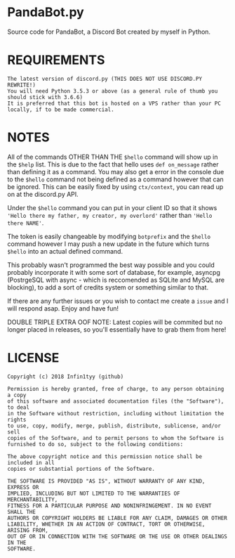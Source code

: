 # PandaBot.py
Source code for PandaBot, a Discord Bot created by myself in Python.
# REQUIREMENTS
    The latest version of discord.py (THIS DOES NOT USE DISCORD.PY REWRITE!)
    You will need Python 3.5.3 or above (as a general rule of thumb you should stick with 3.6.6)
    It is preferred that this bot is hosted on a VPS rather than your PC locally, if to be made commercial.   
# NOTES
All of the commands OTHER THAN THE `$hello` command will show up in the `$help` list. This is due to the fact that hello uses `def on_message` rather than defining it as a command. You may also get a error in the console due to the `$hello` command not being defined as a command however that can be ignored. This can be easily fixed by using `ctx/context`, you can read up on at the discord.py API.

Under the `$hello` command you can put in your client ID so that it shows `'Hello there my father, my creator, my overlord'` rather than `'Hello there NAME'`.

The token is easily changeable by modifying `botprefix` and the `$hello` command however I may push a new update in the future which turns `$hello` into an actual defined command.

This probably wasn't programmed the best way possible and you could probably incorporate it with some sort of database, for example, asyncpg (PostrgeSQL with async - which is reccomended as SQLite and MySQL are blocking), to add a sort of credits system or something similar to that.

If there are any further issues or you wish to contact me create a `issue` and I will respond asap. Enjoy and have fun!

DOUBLE TRIPLE EXTRA OOF NOTE: Latest copies will be commited but no longer placed in releases, so you'll essentially have to grab them from here!

# LICENSE
    Copyright (c) 2018 Infin1tyy (github)

    Permission is hereby granted, free of charge, to any person obtaining a copy
    of this software and associated documentation files (the "Software"), to deal
    in the Software without restriction, including without limitation the rights
    to use, copy, modify, merge, publish, distribute, sublicense, and/or sell
    copies of the Software, and to permit persons to whom the Software is
    furnished to do so, subject to the following conditions:

    The above copyright notice and this permission notice shall be included in all
    copies or substantial portions of the Software.

    THE SOFTWARE IS PROVIDED "AS IS", WITHOUT WARRANTY OF ANY KIND, EXPRESS OR
    IMPLIED, INCLUDING BUT NOT LIMITED TO THE WARRANTIES OF MERCHANTABILITY,
    FITNESS FOR A PARTICULAR PURPOSE AND NONINFRINGEMENT. IN NO EVENT SHALL THE
    AUTHORS OR COPYRIGHT HOLDERS BE LIABLE FOR ANY CLAIM, DAMAGES OR OTHER
    LIABILITY, WHETHER IN AN ACTION OF CONTRACT, TORT OR OTHERWISE, ARISING FROM,
    OUT OF OR IN CONNECTION WITH THE SOFTWARE OR THE USE OR OTHER DEALINGS IN THE
    SOFTWARE.
    
